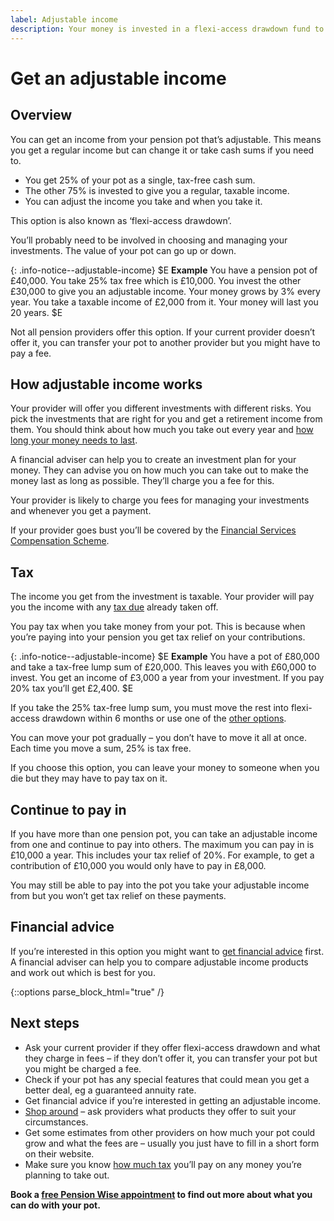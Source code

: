 ```yaml
---
label: Adjustable income
description: Your money is invested in a flexi-access drawdown fund to give you a regular income with the option to take cash when you need to.
---
```


<div class="circle circle--m circle--adjustable-income"></div>

# Get an adjustable income

## Overview

You can get an income from your pension pot that’s adjustable. This means you get a regular income but can change it  or take cash sums if you need to.

- You get 25% of your pot as a single, tax-free cash sum.
- The other 75% is invested to give you a regular, taxable income.
- You can adjust the income you take and when you take it.

This option is also known as ‘flexi-access drawdown’.

You’ll probably need to be involved in choosing and managing your investments. The value of your pot can go up or down.

{: .info-notice--adjustable-income}
$E
**Example**
You have a pension pot of £40,000. You take 25% tax free which is £10,000. You invest the other £30,000 to give you an adjustable income. Your money grows by 3% every year. You take a taxable income of £2,000 from it. Your money will last you 20 years.
$E

Not all pension providers offer this option. If your current provider doesn’t offer it, you can transfer your pot to another provider but you might have to pay a fee.

## How adjustable income works

Your provider will offer you different investments with different risks. You pick the investments that are right for you and get a retirement income from them. You should think about how much you take out every year and [how long your money needs to last](/making-money-last).

A financial adviser can help you to create an investment plan for your money. They can advise you on how much you can take out to make the money last as long as possible. They’ll charge you a fee for this.

Your provider is likely to charge you fees for managing your investments and whenever you get a payment.

If your provider goes bust you’ll be covered by the [Financial Services Compensation Scheme](/protection).

## Tax

The income you get from the investment is taxable. Your provider will pay you the income with any [tax due](/tax) already taken off.

You pay tax when you take money from your pot. This is because when you’re paying into your pension you get tax relief on your contributions.

{: .info-notice--adjustable-income}
$E
**Example**
You have a pot of £80,000 and take a tax-free lump sum of £20,000. This leaves you with £60,000 to invest. You get an income of £3,000 a year from your investment. If you pay 20% tax you’ll get £2,400.
$E

If you take the 25% tax-free lump sum, you must move the rest into flexi-access drawdown within 6 months or use one of the [other options](/pension-pot-options).

You can move your pot gradually – you don’t have to move it all at once. Each time you move a sum, 25% is tax free.

If you choose this option, you can leave your money to someone when you die but they may have to pay tax on it.

## Continue to pay in

If you have more than one pension pot, you can take an adjustable income from one and continue to pay into others. The maximum you can pay in is £10,000 a year. This includes your tax relief of 20%. For example, to get a contribution of £10,000 you would only have to pay in £8,000.

You may still be able to pay into the pot you take your adjustable income from but you won’t get tax relief on these payments.

## Financial advice

If you’re interested in this option you might want to [get financial advice](/shop-around) first. A financial adviser
can help you to compare adjustable income products and work out which is best for you.

{::options parse_block_html="true" /}
<div class="next-steps next-steps--adjustable-income">

## Next steps

- Ask your current provider if they offer flexi-access drawdown and what they charge in fees – if they don’t offer it, you can transfer your pot but you might be charged a fee.
- Check if your pot has any special features that could mean you get a better deal, eg a guaranteed annuity rate.
- Get financial advice if you’re interested in getting an adjustable income.
- [Shop around](/shop-around) – ask providers what products they offer to suit your circumstances.
- Get some estimates from other providers on how much your pot could grow and what the fees are – usually you just have to fill in a short form on their website.
- Make sure you know [how much tax](/tax) you’ll pay on any money you’re planning to take out.

**Book a [free Pension Wise appointment](/appointments) to find out more about what you can do with your pot.**

</div>
